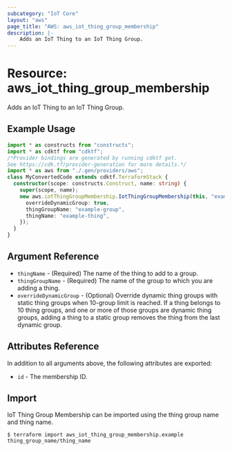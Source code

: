 ```yaml
---
subcategory: "IoT Core"
layout: "aws"
page_title: "AWS: aws_iot_thing_group_membership"
description: |-
    Adds an IoT Thing to an IoT Thing Group.
---
```


# Resource: aws_iot_thing_group_membership

Adds an IoT Thing to an IoT Thing Group.

## Example Usage

```typescript
import * as constructs from "constructs";
import * as cdktf from "cdktf";
/*Provider bindings are generated by running cdktf get.
See https://cdk.tf/provider-generation for more details.*/
import * as aws from "./.gen/providers/aws";
class MyConvertedCode extends cdktf.TerraformStack {
  constructor(scope: constructs.Construct, name: string) {
    super(scope, name);
    new aws.iotThingGroupMembership.IotThingGroupMembership(this, "example", {
      overrideDynamicGroup: true,
      thingGroupName: "example-group",
      thingName: "example-thing",
    });
  }
}

```

## Argument Reference

* `thingName` - (Required) The name of the thing to add to a group.
* `thingGroupName` - (Required) The name of the group to which you are adding a thing.
* `overrideDynamicGroup` - (Optional) Override dynamic thing groups with static thing groups when 10-group limit is reached. If a thing belongs to 10 thing groups, and one or more of those groups are dynamic thing groups, adding a thing to a static group removes the thing from the last dynamic group.

## Attributes Reference

In addition to all arguments above, the following attributes are exported:

* `id` - The membership ID.

## Import

IoT Thing Group Membership can be imported using the thing group name and thing name.

```
$ terraform import aws_iot_thing_group_membership.example thing_group_name/thing_name
```

<!-- cache-key: cdktf-0.17.0-pre.15 input-453c35f41de975afe715df76196ec8dedba4ea58995e52dc200327cc19e37978 -->